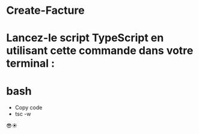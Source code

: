 # Create-Facture

# Lancez-le script TypeScript en utilisant cette commande dans votre terminal :

# bash
* Copy code
* tsc -w

😎☀️
